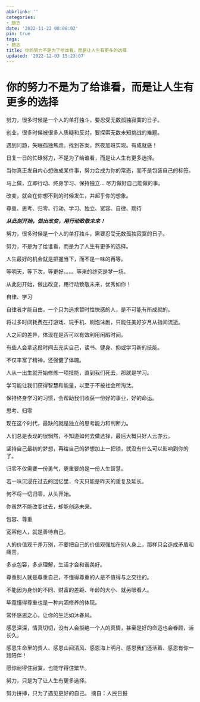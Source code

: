 ```yaml
---
abbrlink: ''
categories:
- 励志
date: '2022-11-22 08:08:02'
pin: true
tags:
- 励志
title: 你的努力不是为了给谁看，而是让人生有更多的选择
updated: '2022-12-03 15:23:07'
---
```

# 你的努力不是为了给谁看，而是让人生有更多的选择

努力，很多时候是一个人的单打独斗，要忍受无数孤独寂寞的日子。

创业，很多时候被很多人质疑和反对，要探索无数未知挑战的难题。

遇到问题，失眠孤独焦虑。找到答案，熬夜加班实现。有成就感！

日复一日的忙碌努力，不是为了给谁看，而是让人生有更多选择。

当你真正发自内心想做成某件事，努力会成为你的常态，而不是包装自己的标签。

马上做，立即行动、终身学习、保持独立... 尽力做好自己能做的事。

改变，就会在你想不到的时候发生，并超乎你的想象。

尊重、思考、归零、行动、学习、独立、宽容、自律、期待

***从此刻开始，做出改变，用行动致敬未来！***

努力，很多时候是一个人的单打独斗，需要忍受无数孤独寂寞的日子。

努力，不是为了给谁看，而是为了人生有更多的选择。

人生最好的机会就是把握当下，而不是一味的再等。

等明天，等下次，等更好。。。。等来的终究是梦一场。

从此刻开始，做出改变，用行动致敬未来，优秀如你！

自律、学习

自律者才能自由，一个只为追求暂时性快感的人，是不可能有所成就的。

将过多时间耗费在打游戏、玩手机、刷泡沫剧，只能任美好岁月从指间流逝。

人之间的差异，体现在是否可以有效利用闲暇时间。

有些人会拿这段时间去充实自己，读书、健身、抑或学习新的技能。

不仅丰富了精神，还强健了体魄。

人从一出生就开始修炼一项技能，直到我们死去，那就是学习。

学习能让我们获得智慧和能量，以至于不被社会所淘汰。

保持终身学习的习惯，会帮助我们收获一份好的事业，好的命运。

思考、归零

现在这个时代，最缺的就是独立的思考能力和判断力。

人们总是表现的很惘然，不知道如何去做选择，最后大概只好人云亦云。

坚持自己最初的梦想，再给自己的梦想加上一把锁，就没有什么可以影响到你的了。

归零不仅需要一份勇气，更重要的是一份人生智慧。

若一味沉浸在过去的回忆里，今天只能是昨天的重复及延长。

何不将一切归零，从头开始。

你虽然不能改变过去，却能创造未来。

包容、尊重

宽容他人，就是善待自己。

人的价值观千差万别，不要把自己的价值观强加在别人身上，那样只会造成矛盾和痛苦。

多点包容，多点理解，生活才会和谐美好。

尊重别人就是尊重自己，不懂得尊重的人是不值得与之交往的。

不能因为身份的不同、财富的差距、年龄的大小、就另眼看人。

毕竟懂得尊重也是一种内涵修养的体现。

常怀感恩之心，让你的生活如沐春风。

感恩深深，情真切切，没有人会拒绝一个人的真情，甚至是好的命运也会眷顾，活长久。

感恩生命里的贵人、感恩山间清风、感恩海上明月、感恩我们还活着、感恩有你一路陪伴！

愿你耐得住寂寞，也能守得住繁华。

努力，只是为了让人生有更多选择。

努力拼搏，只为了遇见更好的自己。
摘自：人民日报

